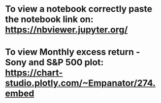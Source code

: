 # To view a notebook correctly paste the notebook link on: <br /> https://nbviewer.jupyter.org/ 
# To view Monthly excess return - Sony and S&P 500 plot: <br /> https://chart-studio.plotly.com/~Empanator/274.embed
